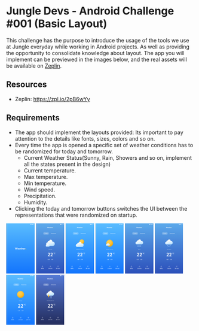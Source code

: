 # Jungle Devs - Android Challenge #001 (Basic Layout)

This challenge has the purpose to introduce the usage of the tools we use at Jungle everyday while working in Android
projects. As well as providing the opportunity to consolidate knowledge about layout. The app you will implement can be
previewed in the images below, and the real assets will be available on [Zeplin](https://zpl.io/2pB6wYy).

## Resources

- Zeplin: https://zpl.io/2pB6wYy

## Requirements

* The app should implement the layouts provided: Its important to pay attention to the details like fonts, sizes, colors
  and so on.
* Every time the app is opened a specific set of weather conditions has to be randomized for today and tomorrow.
  * Current Weather Status(Sunny, Rain, Showers and so on, implement all the states present in the design)
  * Current temperature.
  * Max temperature.
  * Min temperature.
  * Wind speed.
  * Precipitation.
  * Humidity.
* Clicking the today and tomorrow buttons switches the UI between the representations that were randomized on startup.

<p float="left">
<img src="/images/SplashScreen.png" height="15%" width="15%"/>
<img src="/images/Cloudy.png" height="15%" width="15%"/>
<img src="/images/MostlyCloudy.png" height="15%" width="15%"/>
<img src="/images/PartlyCloudy.png" height="15%" width="15%" />
<img src="/images/Rain.png" height="15%" width="15%" />
<img src="/images/Showers.png" height="15%" width="15%" />
<img src="/images/Sunny.png" height="15%" width="15%" />
<img src="/images/ThunderStorm.png" height="15%" width="15%" />
</p>
